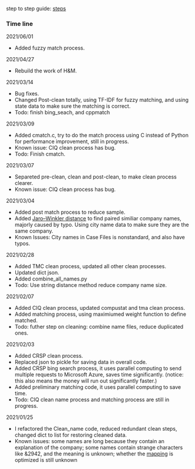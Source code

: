 step to step guide: [steps](https://github.com/FutureMathematician/TMA_match/blob/main/steps.md)


### Time line

2021/06/01
- Added fuzzy match process.

2021/04/27
- Rebuild the work of H&M.

2021/03/14
- Bug fixes.
- Changed Post-clean totally, using TF-IDF for fuzzy matching, and using state data to make sure the matching is correct.
- Todo: finish bing_seach, and cppmatch

2021/03/09
- Added cmatch.c, try to do the match process using C instead of Python for performance improvement, still in progress.
- Known issue: CIQ clean process has bug.
- Todo: Finish cmatch.

2021/03/07
- Separeted pre-clean, clean and post-clean, to make clean process clearer.
- Known issue: CIQ clean process has bug.

2021/03/04
- Added post match process to reduce sample.
- Added [Jaro–Winkler distance](https://en.wikipedia.org/wiki/Jaro–Winkler_distance) to find paired similiar company names, majorly caused by typo. Using city name data to make sure they are the same company.
- Known Issues: City names in Case Files is nonstandard, and also have typos.

2021/02/28
- Added TMC clean process, updated all other clean processes.
- Updated dict json.
- Added combine_all_names.py
- Todo: Use string distance method reduce company name size.

2021/02/07
- Added CIQ clean process, updated compustat and tma clean process.
- Added matching process, using maximiumed weight function to define matched.
- Todo: futher step on cleaning: combine name files, reduce duplicated ones.

2021/02/03
- Added CRSP clean process.
- Replaced json to pickle for saving data in overall code.
- Added CRSP bing search process, it uses parallel computing to send multiple requests to Microsoft Azure, saves time significantly. (notice: this also means the money will run out significantly faster.)
- Added preliminary matching code, it uses parallel computing to save time.
- Todo: CIQ clean name process and matching process are still in progress.

2021/01/25
- I refactored the Clean_name code, reduced redundant clean steps, changed dict to list for restoring cleaned data.
- Known issues: some names are long because they contain an explanation of the company; some names contain strange characters like &2942, and the meaning is unknown; whether the [mapping](https://github.com/FutureMathematician/TMA_match/blob/main/Clean_name/dict_char_replace.json) is optimized is still unknown

